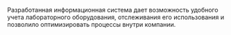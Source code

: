 Разработанная информационная система дает возможность удобного учета лабораторного оборудования, отслеживания его использования и позволило оптимизировать процессы внутри компании.
